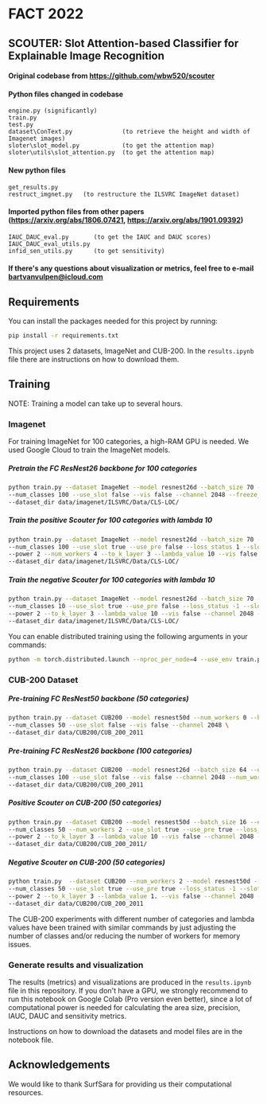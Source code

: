 

# FACT 2022
## SCOUTER: Slot Attention-based Classifier for Explainable Image Recognition 


#### Original codebase from https://github.com/wbw520/scouter
#### Python files changed in codebase 
```
engine.py (significantly)
train.py
test.py
dataset\ConText.py              (to retrieve the height and width of Imagenet images)
sloter\slot_model.py            (to get the attention map)
sloter\utils\slot_attention.py  (to get the attention map)
```

#### New python files
```
get_results.py
restruct_imgnet.py   (to restructure the ILSVRC ImageNet dataset)
```

#### Imported python files from other papers (https://arxiv.org/abs/1806.07421, https://arxiv.org/abs/1901.09392)
```
IAUC_DAUC_eval.py       (to get the IAUC and DAUC scores)
IAUC_DAUC_eval_utils.py
infid_sen_utils.py      (to get sensitivity)
```


#### If there's any questions about visualization or metrics, feel free to e-mail bartvanvulpen@icloud.com

## Requirements
You can install the packages needed for this project by running:
```bash
pip install -r requirements.txt
```

This project uses 2 datasets, ImageNet and CUB-200. In the ```results.ipynb``` file there are instructions on how to download them.
## Training
NOTE: Training a model can take up to several hours.
### Imagenet

For training ImageNet for 100 categories, a high-RAM GPU is needed. We used Google Cloud
to train the ImageNet models.

##### Pretrain the FC ResNest26 backbone for 100 categories

```bash
python train.py --dataset ImageNet --model resnest26d --batch_size 70 --epochs 20 \
--num_classes 100 --use_slot false --vis false --channel 2048 --freeze_layers 0 \
--dataset_dir data/imagenet/ILSVRC/Data/CLS-LOC/
```

##### Train the positive Scouter for 100 categories with lambda 10

```bash
python train.py --dataset ImageNet --model resnest26d --batch_size 70 --epochs 20 \
--num_classes 100 --use_slot true --use_pre false --loss_status 1 --slots_per_class 1 --output_dir lambda_3/ \
--power 2 --num_workers 4 --to_k_layer 3 --lambda_value 10 --vis false --channel 2048 --freeze_layers 0 \
--dataset_dir data/imagenet/ILSVRC/Data/CLS-LOC/
```

##### Train the negative Scouter for 100 categories with lambda 10

```bash
python train.py --dataset ImageNet --model resnest26d --batch_size 70 --epochs 20 \
--num_classes 10 --use_slot true --use_pre false --loss_status -1 --slots_per_class 1 \
--power 2 --to_k_layer 3 --lambda_value 10 --vis false --channel 2048 --freeze_layers 0 \
--dataset_dir data/imagenet/ILSVRC/Data/CLS-LOC/
```

You can enable distributed training using the following arguments in your commands:

```bash
python -m torch.distributed.launch --nproc_per_node=4 --use_env train.py --world_size 4
```


### CUB-200 Dataset

##### Pre-training FC ResNest50 backbone (50 categories)
```bash
python train.py --dataset CUB200 --model resnest50d --num_workers 0 --batch_size 16 --epochs 150 \
--num_classes 50 --use_slot false --vis false --channel 2048 \
--dataset_dir data/CUB200/CUB_200_2011
```

##### Pre-training FC ResNest26 backbone (100 categories)

```bash
python train.py --dataset CUB200 --model resnest26d --batch_size 64 --epochs 150 \
--num_classes 100 --use_slot false --vis false --channel 2048 --num_workers 4 \
--dataset_dir data/CUB200/CUB_200_2011
```

##### Positive Scouter on CUB-200 (50 categories)

```bash
python train.py --dataset CUB200 --model resnest50d --batch_size 16 --epochs 150 \
--num_classes 50 --num_workers 2 --use_slot true --use_pre true --loss_status 1 --slots_per_class 5 \
--power 2 --to_k_layer 3 --lambda_value 10 --vis false --channel 2048 --freeze_layers 2 \
--dataset_dir data/CUB200/CUB_200_2011/
```

##### Negative Scouter on CUB-200 (50 categories)

```bash
python train.py  --dataset CUB200 --num_workers 2 --model resnest50d --batch_size 16 --epochs 150 \
--num_classes 50 --use_slot true --use_pre true --loss_status -1 --slots_per_class 3 \
--power 2 --to_k_layer 3 --lambda_value 1. --vis false --channel 2048 --freeze_layers 2 \
--dataset_dir data/CUB200/CUB_200_2011
```

The CUB-200 experiments with different number of categories and lambda values have been trained with
similar commands by just adjusting the number of classes and/or reducing the number of workers for memory issues.


### Generate results and visualization

The results (metrics) and visualizations are produced in the ```results.ipynb``` file in this repository. 
If you don't have a GPU, 
we strongly recommend to run this notebook on Google Colab (Pro version even better),
since a lot of computational power is needed for calculating the area size, precision, IAUC, DAUC and sensitivity metrics.

Instructions on how to download the datasets and model files are in the notebook file.

## Acknowledgements
We would like to thank SurfSara for providing us their computational resources.